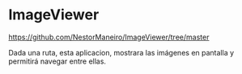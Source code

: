 # ImageViewer

https://github.com/NestorManeiro/ImageViewer/tree/master

Dada una ruta, esta aplicacion, mostrara las imágenes en
pantalla y permitirá navegar entre ellas.

